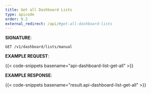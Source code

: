 ```yaml
---
title: Get all Dashboard Lists
type: apicode
order: 9.2
external_redirect: /api/#get-all-dashboard-lists
---
```


**SIGNATURE**:

`GET /v1/dashboard/lists/manual`

**EXAMPLE REQUEST**:

{{< code-snippets basename="api-dashboard-list-get-all" >}}

**EXAMPLE RESPONSE**:

{{< code-snippets basename="result.api-dashboard-list-get-all" >}}
